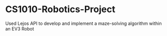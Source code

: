 # CS1010-Robotics-Project
Used Lejos API to develop and implement a maze-solving algorithm within an EV3 Robot
